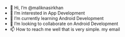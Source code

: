- 👋 Hi, I’m @maliknasirkhan
- 👀 I’m interested in App Development
- 🌱 I’m currently learning Android Development   
- 💞️ I’m looking to collaborate on Android Development
- 📫 How to reach me well that is very simple. my email 

<!---
maliknasirkhan/maliknasirkhan is a ✨ special ✨ repository because its `README.md` (this file) appears on your GitHub profile.
You can click the Preview link to take a look at your changes.
--->
